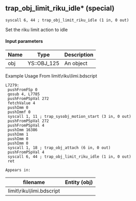 ## trap_obj_limit_riku_idle* (special)

`syscall 6, 44 ; trap_obj_limit_riku_idle (1 in, 0 out)`

Set the riku limit action to idle

#### Input parameters
| Name | Type | Description
|------|------|------------
| obj   | YS::OBJ_125   | An object


Example Usage From limit\riku\limi.bdscript
```plaintext
L7279:
 pushFromFSp 0
 gosub 4, L7785
 pushFromPSpVal 272
 fetchValue 4
 pushImm 0
 pushImmf 0
 syscall 1, 11 ; trap_sysobj_motion_start (3 in, 0 out)
 pushFromPSpVal 272
 pushFromPSpVal 4
 pushImm 16386
 pushImm 1
 pushImm 0
 pushImm 0
 syscall 1, 18 ; trap_obj_attach (6 in, 0 out)
 pushFromPSpVal 4
 syscall 6, 44 ; trap_obj_limit_riku_idle (1 in, 0 out)
 ret
```





	Appears in:
| filename | Entity (obj)
|----------|-------------
| limit\riku\limi.bdscript       |           



